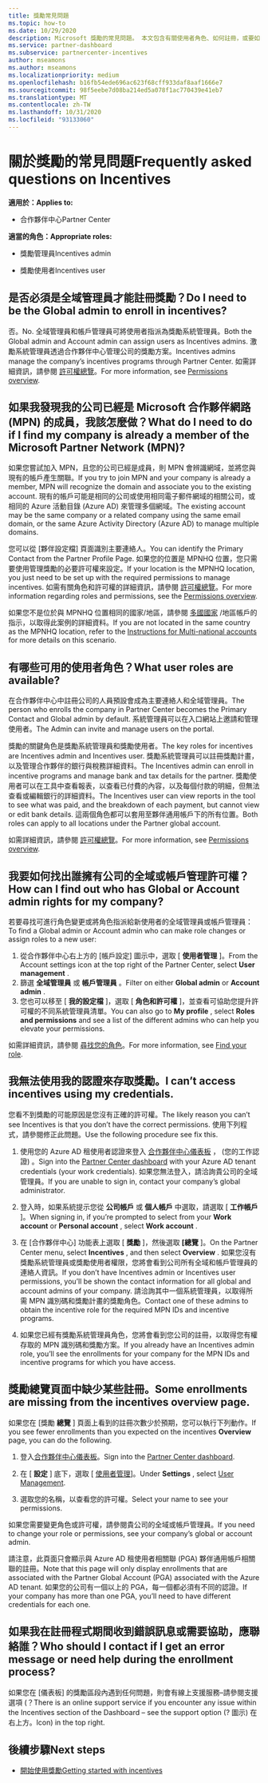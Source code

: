 ```yaml
---
title: 獎勵常見問題
ms.topic: how-to
ms.date: 10/29/2020
description: Microsoft 獎勵的常見問題。 本文包含有關使用者角色、如何註冊，或要如何處理錯誤訊息的問題。
ms.service: partner-dashboard
ms.subservice: partnercenter-incentives
author: mseamons
ms.author: mseamons
ms.localizationpriority: medium
ms.openlocfilehash: b16fb54ede696ac623f68cff933daf8aaf1666e7
ms.sourcegitcommit: 98f5eebe7d08ba214ed5a078f1ac770439e41eb7
ms.translationtype: MT
ms.contentlocale: zh-TW
ms.lasthandoff: 10/31/2020
ms.locfileid: "93133060"
---
```

# <a name="frequently-asked-questions-on-incentives"></a><span data-ttu-id="03d92-104">關於獎勵的常見問題</span><span class="sxs-lookup"><span data-stu-id="03d92-104">Frequently asked questions on Incentives</span></span>

<span data-ttu-id="03d92-105">**適用於：**</span><span class="sxs-lookup"><span data-stu-id="03d92-105">**Applies to:**</span></span>

- <span data-ttu-id="03d92-106">合作夥伴中心</span><span class="sxs-lookup"><span data-stu-id="03d92-106">Partner Center</span></span>

<span data-ttu-id="03d92-107">**適當的角色：**</span><span class="sxs-lookup"><span data-stu-id="03d92-107">**Appropriate roles:**</span></span>

- <span data-ttu-id="03d92-108">獎勵管理員</span><span class="sxs-lookup"><span data-stu-id="03d92-108">Incentives admin</span></span>

- <span data-ttu-id="03d92-109">獎勵使用者</span><span class="sxs-lookup"><span data-stu-id="03d92-109">Incentives user</span></span>

## <a name="do-i-need-to-be-the-global-admin-to-enroll-in-incentives"></a><span data-ttu-id="03d92-110">是否必須是全域管理員才能註冊獎勵？</span><span class="sxs-lookup"><span data-stu-id="03d92-110">Do I need to be the Global admin to enroll in incentives?</span></span>

<span data-ttu-id="03d92-111">否。</span><span class="sxs-lookup"><span data-stu-id="03d92-111">No.</span></span> <span data-ttu-id="03d92-112">全域管理員和帳戶管理員可將使用者指派為獎勵系統管理員。</span><span class="sxs-lookup"><span data-stu-id="03d92-112">Both the Global admin and Account admin can assign users as Incentives admins.</span></span> <span data-ttu-id="03d92-113">激勵系統管理員透過合作夥伴中心管理公司的獎勵方案。</span><span class="sxs-lookup"><span data-stu-id="03d92-113">Incentives admins manage the company’s incentives programs through Partner Center.</span></span> <span data-ttu-id="03d92-114">如需詳細資訊，請參閱 [許可權總覽](permissions-overview.md)。</span><span class="sxs-lookup"><span data-stu-id="03d92-114">For more information, see [Permissions overview](permissions-overview.md).</span></span>

## <a name="what-do-i-need-to-do-if-i-find-my-company-is-already-a-member-of-the-microsoft-partner-network-mpn"></a><span data-ttu-id="03d92-115">如果我發現我的公司已經是 Microsoft 合作夥伴網路 (MPN) 的成員，我該怎麼做？</span><span class="sxs-lookup"><span data-stu-id="03d92-115">What do I need to do if I find my company is already a member of the Microsoft Partner Network (MPN)?</span></span>

<span data-ttu-id="03d92-116">如果您嘗試加入 MPN，且您的公司已經是成員，則 MPN 會辨識網域，並將您與現有的帳戶產生關聯。</span><span class="sxs-lookup"><span data-stu-id="03d92-116">If you try to join MPN and your company is already a member, MPN will recognize the domain and associate you to the existing account.</span></span> <span data-ttu-id="03d92-117">現有的帳戶可能是相同的公司或使用相同電子郵件網域的相關公司，或相同的 Azure 活動目錄 (Azure AD) 來管理多個網域。</span><span class="sxs-lookup"><span data-stu-id="03d92-117">The existing account may be the same company or a related company using the same email domain, or the same Azure Activity Directory (Azure AD) to manage multiple domains.</span></span>

<span data-ttu-id="03d92-118">您可以從 [夥伴設定檔] 頁面識別主要連絡人。</span><span class="sxs-lookup"><span data-stu-id="03d92-118">You can identify the Primary Contact from the Partner Profile Page.</span></span> <span data-ttu-id="03d92-119">如果您的位置是 MPNHQ 位置，您只需要使用管理獎勵的必要許可權來設定。</span><span class="sxs-lookup"><span data-stu-id="03d92-119">If your location is the MPNHQ location, you just need to be set up with the required permissions to manage incentives.</span></span> <span data-ttu-id="03d92-120">如需有關角色和許可權的詳細資訊，請參閱 [許可權總覽](permissions-overview.md)。</span><span class="sxs-lookup"><span data-stu-id="03d92-120">For more information regarding roles and permissions, see the [Permissions overview](permissions-overview.md).</span></span>

<span data-ttu-id="03d92-121">如果您不是位於與 MPNHQ 位置相同的國家/地區，請參閱 [多國國家](https://support.microsoft.com/help/4515619/special-considerations-for-multi-national-partners-joining-the-microso) /地區帳戶的指示，以取得此案例的詳細資料。</span><span class="sxs-lookup"><span data-stu-id="03d92-121">If you are not located in the same country as the MPNHQ location, refer to the [Instructions for Multi-national accounts](https://support.microsoft.com/help/4515619/special-considerations-for-multi-national-partners-joining-the-microso) for more details on this scenario.</span></span>

## <a name="what-user-roles-are-available"></a><span data-ttu-id="03d92-122">有哪些可用的使用者角色？</span><span class="sxs-lookup"><span data-stu-id="03d92-122">What user roles are available?</span></span>

<span data-ttu-id="03d92-123">在合作夥伴中心中註冊公司的人員預設會成為主要連絡人和全域管理員。</span><span class="sxs-lookup"><span data-stu-id="03d92-123">The person who enrolls the company in Partner Center becomes the Primary Contact and Global admin by default.</span></span> <span data-ttu-id="03d92-124">系統管理員可以在入口網站上邀請和管理使用者。</span><span class="sxs-lookup"><span data-stu-id="03d92-124">The Admin can invite and manage users on the portal.</span></span>

<span data-ttu-id="03d92-125">獎勵的關鍵角色是獎勵系統管理員和獎勵使用者。</span><span class="sxs-lookup"><span data-stu-id="03d92-125">The key roles for incentives are Incentives admin and Incentives user.</span></span> <span data-ttu-id="03d92-126">獎勵系統管理員可以註冊獎勵計畫，以及管理合作夥伴的銀行與稅務詳細資料。</span><span class="sxs-lookup"><span data-stu-id="03d92-126">The Incentives admin can enroll in incentive programs and manage bank and tax details for the partner.</span></span> <span data-ttu-id="03d92-127">獎勵使用者可以在工具中查看報表，以查看已付費的內容，以及每個付款的明細，但無法查看或編輯銀行的詳細資料。</span><span class="sxs-lookup"><span data-stu-id="03d92-127">The Incentives user can view reports in the tool to see what was paid, and the breakdown of each payment, but cannot view or edit bank details.</span></span> <span data-ttu-id="03d92-128">這兩個角色都可以套用至夥伴通用帳戶下的所有位置。</span><span class="sxs-lookup"><span data-stu-id="03d92-128">Both roles can apply to all locations under the Partner global account.</span></span>

<span data-ttu-id="03d92-129">如需詳細資訊，請參閱 [許可權總覽](permissions-overview.md)。</span><span class="sxs-lookup"><span data-stu-id="03d92-129">For more information, see [Permissions overview](permissions-overview.md).</span></span>

## <a name="how-can-i-find-out-who-has-global-or-account-admin-rights-for-my-company"></a><span data-ttu-id="03d92-130">我要如何找出誰擁有公司的全域或帳戶管理許可權？</span><span class="sxs-lookup"><span data-stu-id="03d92-130">How can I find out who has Global or Account admin rights for my company?</span></span>

<span data-ttu-id="03d92-131">若要尋找可進行角色變更或將角色指派給新使用者的全域管理員或帳戶管理員：</span><span class="sxs-lookup"><span data-stu-id="03d92-131">To find a Global admin or Account admin who can make role changes or assign roles to a new user:</span></span>

1. <span data-ttu-id="03d92-132">從合作夥伴中心右上方的 [帳戶設定] 圖示中，選取 [ **使用者管理** ]。</span><span class="sxs-lookup"><span data-stu-id="03d92-132">From the Account settings icon at the top right of the Partner Center, select **User management** .</span></span>
2. <span data-ttu-id="03d92-133">篩選 **全域管理員** 或 **帳戶管理員** 。</span><span class="sxs-lookup"><span data-stu-id="03d92-133">Filter on either **Global admin** or **Account admin** .</span></span>
3. <span data-ttu-id="03d92-134">您也可以移至 [ **我的設定檔** ]，選取 [ **角色和許可權** ]，並查看可協助您提升許可權的不同系統管理員清單。</span><span class="sxs-lookup"><span data-stu-id="03d92-134">You can also go to **My profile** , select **Roles and permissions** and see a list of the different admins who can help you elevate your permissions.</span></span>
 
<span data-ttu-id="03d92-135">如需詳細資訊，請參閱 [尋找您的角色](find-your-role.md)。</span><span class="sxs-lookup"><span data-stu-id="03d92-135">For more information, see [Find your role](find-your-role.md).</span></span>  

## <a name="i-cant-access-incentives-using-my-credentials"></a><span data-ttu-id="03d92-136">我無法使用我的認證來存取獎勵。</span><span class="sxs-lookup"><span data-stu-id="03d92-136">I can’t access incentives using my credentials.</span></span>

<span data-ttu-id="03d92-137">您看不到獎勵的可能原因是您沒有正確的許可權。</span><span class="sxs-lookup"><span data-stu-id="03d92-137">The likely reason you can’t see Incentives is that you don’t have the correct permissions.</span></span> <span data-ttu-id="03d92-138">使用下列程式，請參閱修正此問題。</span><span class="sxs-lookup"><span data-stu-id="03d92-138">Use the following procedure see fix this.</span></span>

1. <span data-ttu-id="03d92-139">使用您的 Azure AD 租使用者認證來登入 [合作夥伴中心儀表板](https://partner.microsoft.com/dashboard/) ， (您的工作認證) 。</span><span class="sxs-lookup"><span data-stu-id="03d92-139">Sign into the [Partner Center dashboard](https://partner.microsoft.com/dashboard/) with your Azure AD tenant credentials (your work credentials).</span></span> <span data-ttu-id="03d92-140">如果您無法登入，請洽詢貴公司的全域管理員。</span><span class="sxs-lookup"><span data-stu-id="03d92-140">If you are unable to  sign in, contact your company’s global administrator.</span></span>

2. <span data-ttu-id="03d92-141">登入時，如果系統提示您從 **公司帳戶** 或 **個人帳戶** 中選取，請選取 [ **工作帳戶** ]。</span><span class="sxs-lookup"><span data-stu-id="03d92-141">When signing in, if you’re prompted to select from your **Work account** or **Personal account** , select **Work account** .</span></span>

3. <span data-ttu-id="03d92-142">在 [合作夥伴中心] 功能表上選取 [ **獎勵** ]，然後選取 **[總覽** ]。</span><span class="sxs-lookup"><span data-stu-id="03d92-142">On the Partner Center menu, select **Incentives** , and then select **Overview** .</span></span> <span data-ttu-id="03d92-143">如果您沒有獎勵系統管理員或獎勵使用者權限，您將會看到公司所有全域和帳戶管理員的連絡人資訊。</span><span class="sxs-lookup"><span data-stu-id="03d92-143">If you don’t have Incentives admin or Incentives user permissions,  you’ll be shown the contact information for all global and account admins of your company.</span></span> <span data-ttu-id="03d92-144">請洽詢其中一個系統管理員，以取得所需 MPN 識別碼和獎勵計畫的獎勵角色。</span><span class="sxs-lookup"><span data-stu-id="03d92-144">Contact one of these admins to obtain the incentive role for the required MPN IDs and incentive programs.</span></span>

4. <span data-ttu-id="03d92-145">如果您已經有獎勵系統管理員角色，您將會看到您公司的註冊，以取得您有權存取的 MPN 識別碼和獎勵方案。</span><span class="sxs-lookup"><span data-stu-id="03d92-145">If you already have an Incentives admin role, you’ll see the enrollments for your company for the MPN IDs and incentive programs for which you have access.</span></span>

## <a name="some-enrollments-are-missing-from-the-incentives-overview-page"></a><span data-ttu-id="03d92-146">獎勵總覽頁面中缺少某些註冊。</span><span class="sxs-lookup"><span data-stu-id="03d92-146">Some enrollments are missing from the incentives overview page.</span></span>

<span data-ttu-id="03d92-147">如果您在 [獎勵 **總覽** ] 頁面上看到的註冊次數少於預期，您可以執行下列動作。</span><span class="sxs-lookup"><span data-stu-id="03d92-147">If you see fewer enrollments than you expected on the incentives **Overview** page, you can do the following.</span></span>

1. <span data-ttu-id="03d92-148">登入[合作夥伴中心儀表板](https://partner.microsoft.com/dashboard/)。</span><span class="sxs-lookup"><span data-stu-id="03d92-148">Sign into the [Partner Center dashboard](https://partner.microsoft.com/dashboard/).</span></span>

2. <span data-ttu-id="03d92-149">在 [ **設定** ] 底下，選取 [ [使用者管理](https://partner.microsoft.com/pcv/users)]。</span><span class="sxs-lookup"><span data-stu-id="03d92-149">Under **Settings** , select [User Management](https://partner.microsoft.com/pcv/users).</span></span>

3. <span data-ttu-id="03d92-150">選取您的名稱，以查看您的許可權。</span><span class="sxs-lookup"><span data-stu-id="03d92-150">Select your name to see your permissions.</span></span>

<span data-ttu-id="03d92-151">如果您需要變更角色或許可權，請參閱貴公司的全域或帳戶管理員。</span><span class="sxs-lookup"><span data-stu-id="03d92-151">If you need to change your role or permissions, see your company’s global or account admin.</span></span>

<span data-ttu-id="03d92-152">請注意，此頁面只會顯示與 Azure AD 租使用者相關聯 (PGA) 夥伴通用帳戶相關聯的註冊。</span><span class="sxs-lookup"><span data-stu-id="03d92-152">Note that this page will only display enrollments that are associated with the Partner Global Account (PGA) associated with the Azure AD tenant.</span></span> <span data-ttu-id="03d92-153">如果您的公司有一個以上的 PGA，每一個都必須有不同的認證。</span><span class="sxs-lookup"><span data-stu-id="03d92-153">If your company has more than one PGA, you’ll need to have different credentials for each one.</span></span>

## <a name="who-should-i-contact-if-i-get-an-error-message-or-need-help-during-the-enrollment-process"></a><span data-ttu-id="03d92-154">如果我在註冊程式期間收到錯誤訊息或需要協助，應聯絡誰？</span><span class="sxs-lookup"><span data-stu-id="03d92-154">Who should I contact if I get an error message or need help during the enrollment process?</span></span>

<span data-ttu-id="03d92-155">如果您在 [儀表板] 的獎勵區段內遇到任何問題，則會有線上支援服務–請參閱支援選項 (？</span><span class="sxs-lookup"><span data-stu-id="03d92-155">There is an online support service if you encounter any issue within the Incentives section of the Dashboard – see the support option (?</span></span> <span data-ttu-id="03d92-156">圖示) 在右上方。</span><span class="sxs-lookup"><span data-stu-id="03d92-156">Icon) in the top right.</span></span>

## <a name="next-steps"></a><span data-ttu-id="03d92-157">後續步驟</span><span class="sxs-lookup"><span data-stu-id="03d92-157">Next steps</span></span>

- [<span data-ttu-id="03d92-158">開始使用獎勵</span><span class="sxs-lookup"><span data-stu-id="03d92-158">Getting started with incentives</span></span>](incentives-get-started-intro.md)
